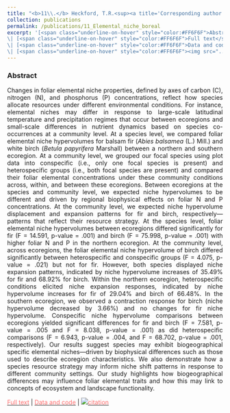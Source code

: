 ```yaml
---
title: "<b>11\\.</b> Heckford, T.R.<sup><a title='Corresponding author'>✉</a></sup>, Leroux, S.J., Vander Wal, E., <u>Rizzuto, M.</u>, Balluffi-Fry, J., Richmond, I.C., Wiersma, Y.F. **Ecoregion and community structure influences on the foliar elemental niche of balsam fir (<i>Abies balsamea</i> (L.) Mill.) and white birch (<i>Betula papyrifera</i> Marshall)** Ecology and Evolution, 12, e9244. <img src='../images/open_access.png'>"
collection: publications
permalink: /publications/11_Elemental_niche_boreal
excerpt: '[<span class="underline-on-hover" style="color:#FF6F6F">Abstract</span>](../publications/11_Elemental_niche_boreal)
\| [<span class="underline-on-hover" style="color:#FF6F6F">Full text</span>](https://doi.org/10.1002/ece3.9244)
\| [<span class="underline-on-hover" style="color:#FF6F6F">Data and code</span>](https://doi.org/10.6084/m9.figshare.8247134)
\| [<span class="underline-on-hover" style="color:#FF6F6F"><img src="../images/bibtex.svg">citation</span>](../bibtex/11_Elemental_niche_boreal.bib)'
---
```


### Abstract

<p style='text-align: justify;'>
Changes in foliar elemental niche properties, defined by axes of carbon (C), nitrogen (N), and phosphorus (P) concentrations, reflect how species allocate resources under different environmental conditions. For instance, elemental niches may differ in response to large-scale latitudinal temperature and precipitation regimes that occur between ecoregions and small-scale differences in nutrient dynamics based on species co-occurrences at a community level. At a species level, we compared foliar elemental niche hypervolumes for balsam fir (<i>Abies balsamea</i> (L.) Mill.) and white birch (<i>Betula papyrifera</i> Marshall) between a northern and southern ecoregion. At a community level, we grouped our focal species using plot data into conspecific (i.e., only one focal species is present) and heterospecific groups (i.e., both focal species are present) and compared their foliar elemental concentrations under these community conditions across, within, and between these ecoregions. Between ecoregions at the species and community level, we expected niche hypervolumes to be different and driven by regional biophysical effects on foliar N and P concentrations. At the community level, we expected niche hypervolume displacement and expansion patterns for fir and birch, respectively—patterns that reflect their resource strategy. At the species level, foliar elemental niche hypervolumes between ecoregions differed significantly for fir (F = 14.591, p-value = .001) and birch (F = 75.998, p-value = .001) with higher foliar N and P in the northern ecoregion. At the community level, across ecoregions, the foliar elemental niche hypervolume of birch differed significantly between heterospecific and conspecific groups (F = 4.075, p-value = .021) but not for fir. However, both species displayed niche expansion patterns, indicated by niche hypervolume increases of 35.49% for fir and 68.92% for birch. Within the northern ecoregion, heterospecific conditions elicited niche expansion responses, indicated by niche hypervolume increases for fir of 29.04% and birch of 66.48%. In the southern ecoregion, we observed a contraction response for birch (niche hypervolume decreased by 3.66%) and no changes for fir niche hypervolume. Conspecific niche hypervolume comparisons between ecoregions yielded significant differences for fir and birch (F = 7.581, p-value = .005 and F = 8.038, p-value = .001) as did heterospecific comparisons (F = 6.943, p-value = .004, and F = 68.702, p-value = .001, respectively). Our results suggest species may exhibit biogeographical specific elemental niches—driven by biophysical differences such as those used to describe ecoregion characteristics. We also demonstrate how a species resource strategy may inform niche shift patterns in response to different community settings. Our study highlights how biogeographical differences may influence foliar elemental traits and how this may link to concepts of ecosystem and landscape functionality.
</p>

[<span class="underline-on-hover" style="color:#FF6F6F">Full text</span>](https://doi.org/10.1002/ece3.9244)
\| [<span class="underline-on-hover" style="color:#FF6F6F">Data and code</span>](https://doi.org/10.6084/m9.figshare.8247134)
\| [<span class="underline-on-hover" style="color:#FF6F6F"><img src="../images/bibtex.svg">citation</span>](../bibtex/11_Elemental_niche_boreal.bib)

